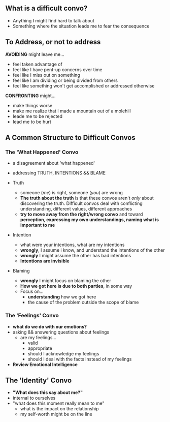 ## What is a difficult convo?
- Anything I might find hard to talk about  
- Something where the situation leads me to fear the consequence

## To Address, or not to address  
**AVOIDING** might leave me...
- feel taken advantage of  
- feel like I have pent-up concerns over time
- feel like I miss out on something
- feel like I am dividing or being divided from others
- feel like something won't get accomplished or addressed otherwise  


**CONFRONTING** might...
- make things worse
- make me realize that I made a mountain out of a molehill
- leade me to be rejected
- lead me to be hurt  

## A Common Structure to Difficult Convos  
### The 'What Happened' Convo
- a disagreement about 'what happened'  
- addressing TRUTH, INTENTIONS && BLAME
- Truth
  - someone (_me_) is right, someone (_you_) are wrong
  - **The truth about the truth** is that these convos aren't _only_ about discovering the truth. Difficult convos deal with conflicting understanding, different values, different approaches
  - **try to move away from the right/wrong convo** and toward **perception, expressing my own understandings, naming what is important to me**  
- Intention
  - what were your intentions, what are my intentions
  - **wrongly**, I assume i know, and understand the intentions of the other
  - **wrongly** I might assume the other has bad intentions
  - **Intentions are invisible**

- Blaming
  - **wrongly** I might focus on blaming the other
  - **How we got here is due to both parties**, in some way
  - Focus on...
    - **understanding** how we got here
    - the cause of the problem outside the scope of blame

### The 'Feelings' Convo
- **what do we do with our emotions?**
- asking && answering questions about feelings
  - are my feelings... 
    - valid
  	- appropriate
	- should I acknowledge my feelings
	- should I deal with the facts instead of my feelings
- **Review Emotional Intelligence**

## The 'Identity' Convo
- **"What does this say about me?"**  
- internal to ourselves
- "what does this moment really mean to me"
	- what is the impact on the relationship
	- my self-worth might be on the line
